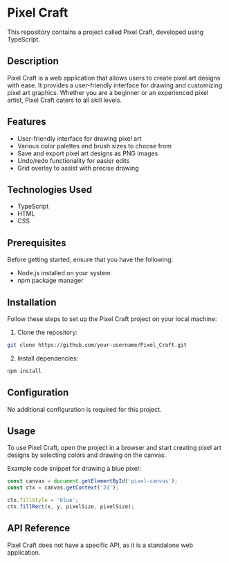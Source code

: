 # Pixel Craft

This repository contains a project called Pixel Craft, developed using TypeScript.

## Description

Pixel Craft is a web application that allows users to create pixel art designs with ease. It provides a user-friendly interface for drawing and customizing pixel art graphics. Whether you are a beginner or an experienced pixel artist, Pixel Craft caters to all skill levels.

## Features

- User-friendly interface for drawing pixel art
- Various color palettes and brush sizes to choose from
- Save and export pixel art designs as PNG images
- Undo/redo functionality for easier edits
- Grid overlay to assist with precise drawing

## Technologies Used

- TypeScript
- HTML
- CSS

## Prerequisites

Before getting started, ensure that you have the following:
- Node.js installed on your system
- npm package manager

## Installation

Follow these steps to set up the Pixel Craft project on your local machine:

1. Clone the repository:

```bash
git clone https://github.com/your-username/Pixel_Craft.git
```

2. Install dependencies:

```bash
npm install
```

## Configuration

No additional configuration is required for this project.

## Usage

To use Pixel Craft, open the project in a browser and start creating pixel art designs by selecting colors and drawing on the canvas.

Example code snippet for drawing a blue pixel:

```typescript
const canvas = document.getElementById('pixel-canvas');
const ctx = canvas.getContext('2d');

ctx.fillStyle = 'blue';
ctx.fillRect(x, y, pixelSize, pixelSize);
```

## API Reference

Pixel Craft does not have a specific API, as it is a standalone web application.


